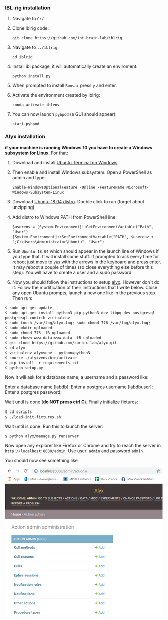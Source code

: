 ### IBL-rig installation

1. Navigate to `C:/`
2. Clone iblrig code:

    ```commandline
    git clone https://github.com/int-brain-lab/iblrig
    ```
   
3. Navigate to `../iblrig`:

    ````commandline
    cd iblrig
    ````

4. Install ibl package, it will automatically create an
enviroment:
    
   ```commandline
   python install.py
   ```
   
5. When prompted to install `Bonsai` press `y` and enter.

6. Activate the environment created by iblrig:

    ```commandline
   conda activate iblenv
    ```
   
7. You can now launch `pybpod` (a GUI should appear):

    ```commandline
   start-pybpod
    ```
   
### Alyx installation

**if your machine is running Windows 10 you have to create
a Windows subsystem for Linux**. For that:

1. Download and install 
[Ubuntu Terminal on Windows](https://www.microsoft.com/store/productId/9NBLGGH4MSV6)

2. Then enable and install Windows subsystem. Open a PowerShell as admin and type:

    ```commandline
    Enable-WindowsOptionalFeature -Online -FeatureName Microsoft-Windows-Subsystem-Linux
   ```

3. Download [Ubuntu 18.04 distro](https://aka.ms/wsl-ubuntu-1804). Double click to run (forget about unzipping)

4. Add distro to Windows PATH from PowerShell line:

    ```commandline
    $userenv = [System.Environment]::GetEnvironmentVariable("Path", "User")
    [System.Environment]::SetEnvironmentVariable("PATH", $userenv + ";C:\Users\Administrator\Ubuntu", "User")
    ```

5. Run `Ubuntu 18.04` which should appear in the launch line of Windows if you type that. It will install some stuff.
If prompted to ask every time for reboot just move to `yes` with the arrows in the keyboard and press enter. It may
reboot a couple of times (so close everything else before this step). You will have to
create a user and a sudo password.

6. Now you should follow the instructions to setup [alyx](https://github.com/cortex-lab/alyx). However don´t do it.
Follow the modification of their instructions that I write below. Close any open Ubuntu prompts, launch a new one
like in the previous step. Then run:

```commandline
$ sudo apt-get update
$ sudo apt-get install python3-pip python3-dev libpq-dev postgresql postgresql-contrib virtualenv
$ sudo touch /var/log/alyx.log; sudo chmod 776 /var/log/alyx.log;
$ sudo mkdir uploaded
$ sudo chmod 775 -fR uploaded
$ sudo chown www-data:www-data -fR uploaded
$ git clone https://github.com/cortex-lab/alyx.git
$ cd alyx
$ virtualenv alyxvenv --python=python3
$ source ./alyxvenv/bin/activate
$ pip install -r requirements.txt
$ python setup.py
```

Now it will ask for a database name, a username and a password like:

Enter a database name [labdb]:
Enter a postgres username [labdbuser]:
Enter a postgres password:

Wait until is done (**do NOT press ctrl C**). Finally 
initialize fixtures:
```commandline
$ cd scripts
$ ./load-init-fixtures.sh
```

Wait until is done. Run this to launch the server:

```commandline
$ python alyx/manage.py runserver
```

Now open any explorer like Firefox or Chrome and try to reach the server
in `http://localhost:8000/admin`. Use user: `admin` and password:`admin`

You should now see something like

![snapshot](images/snapshot_alyx.PNG)
